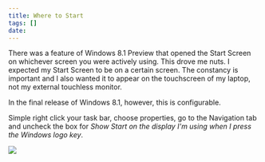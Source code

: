 ```yaml
---
title: Where to Start
tags: []
date: 
---
```


There was a feature of Windows 8.1 Preview that opened the Start Screen on whichever screen you were actively using. This drove me nuts. I expected my Start Screen to be on a certain screen. The constancy is important and I also wanted it to appear on the touchscreen of my laptop, not my external touchless monitor.

In the final release of Windows 8.1, however, this is configurable.

Simple right click your task bar, choose properties, go to the Navigation tab and uncheck the box for _Show Start on the display I'm using when I press the Windows logo key_.

![](http://codefoster.blob.core.windows.net/site/image/189eb4061b284d48a8febd23b1c1c03d/wheretostart_01_1.png)